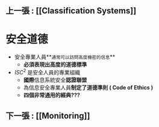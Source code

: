 ## 上一張 : [[Classification Systems]]
# 安全道德
- 安全專業人員**`通常可以訪問高度機密的信息`**
	- **必須表現出高度的道德標準**
- $ISC^{2}$ 是安全人員的專業組織
	- **國際**信息系統安全**認證聯盟**
	- 為信息安全專業人員**制定了道德準則 
	( Code of Ethics )**
	- **四個非常通用的經典???**




## 下一張 : [[Monitoring]]